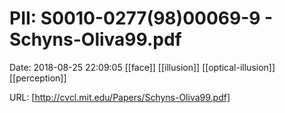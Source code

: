 # PII: S0010-0277(98)00069-9 - Schyns-Oliva99.pdf

Date: 2018-08-25 22:09:05
[[face]] [[illusion]] [[optical-illusion]] [[perception]]

URL: [http://cvcl.mit.edu/Papers/Schyns-Oliva99.pdf]
